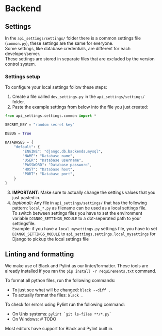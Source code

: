 <!-- This program has been developed by students from the bachelor Computer Science at
Utrecht University within the Software Project course.
© Copyright Utrecht University (Department of Information and Computing Sciences) -->
# Backend

## Settings

In the `api_settings/settings/` folder there is a common settings file (`common.py`), these settings are the same for everyone.\
Some settings, like database credentials, are different for each developer/server.\
These settings are stored in separate files that are excluded by the version control system.

### Settings setup
To configure your local settings follow these steps:

1. Create a file called `dev_settings.py` in the `api_settings/settings/` folder.
2. Paste the example settings from below into the file you just created:

```py
from api_settings.settings.common import *

SECRET_KEY = "random secret key"

DEBUG = True

DATABASES = {
    "default": {
        "ENGINE": "django.db.backends.mysql",
        "NAME": "Database name",
        "USER": "Database username",
        "PASSWORD": "Database password",
        "HOST": "Database host",
        "PORT": "Database port",
    }
}

```
3. **IMPORTANT**: Make sure to actually change the settings values that you just pasted in.
4. *(optional)*: Any file in `api_settings/settings/` that has the following pattern: `local_*.py` as filename can be used
as a local settings file. \
To switch between settings files you have to set the environment variable `DJANGO_SETTINGS_MODULE` to a dot-seperated path to your settingsfile.\
Example: if you have a `local_mysettings.py` settings file, you have to set `DJANGO_SETTINGS_MODULE` to `api_settings.settings.local_mysettings` for Django to pickup the local settings file

## Linting and formatting
We make use of Black and Pylint as our linter/formatter. 
These tools are already installed if you ran the `pip install -r requirements.txt` command.

To format all python files, run the following commands:
* To just see what will be changed: `black --diff .` 
* To actually format the files: `black .`

To check for errors using Pylint run the following command:
* On Unix systems: ``pylint `git ls-files **/*.py` ``
* On Windows: # TODO

Most editors have support for Black and Pylint built in.
